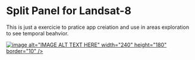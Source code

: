 # Split Panel for Landsat-8

This is just a exercicie to pratice app creiation and use in areas exploration to see temporal beahvior.

<a href="https://lucassantarosa.users.earthengine.app/view/split-panel-uy
" target="_blank">![image](https://user-images.githubusercontent.com/60663771/205682513-deb646e6-231f-4934-b918-19b80af0d600.png)
alt="IMAGE ALT TEXT HERE" width="240" height="180" border="10" /></a>
